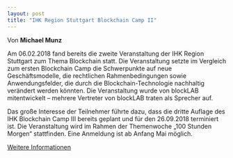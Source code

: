 ```yaml
---
layout: post
title: "IHK Region Stuttgart Blockchain Camp II"
---
```



Von **Michael Munz**

Am 06.02.2018 fand bereits die zweite Veranstaltung der IHK Region Stuttgart zum Thema Blockchain statt. Die Veranstaltung setzte im Vergleich zum ersten Blockchain Camp die Schwerpunkte auf neue Geschäftsmodelle, die rechtlichen Rahmenbedingungen sowie Anwendungsfelder, die durch die Blockchain-Technologie nachhaltig verändert werden könnten. Die Veranstaltung wurde von blockLAB mitentwickelt – mehrere Vertreter von blockLAB traten als Sprecher auf.

Das große Interesse der Teilnehmer führte dazu, dass die dritte Auflage des IHK Blockchain Camp III bereits geplant und für den 26.09.2018 terminiert ist. Die Veranstaltung wird im Rahmen der Themenwoche „100 Stunden Morgen“ stattfinden. Eine Anmeldung ist ab Anfang Mai möglich.

[Weitere Informationen](https://www.stuttgart.ihk24.de/Fuer-Unternehmen/innovation/Aktuelles/blockchain2/3754532)
